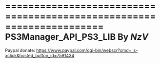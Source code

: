 =====================================================================
PS3Manager_API_PS3_LIB By _NzV_
=====================================================================

Paypal donate: https://www.paypal.com/cgi-bin/webscr?cmd=_s-xclick&hosted_button_id=7591434

